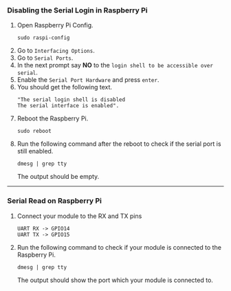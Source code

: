 ### Disabling the Serial Login in Raspberry Pi
1. Open Raspberry Pi Config.
    ```
    sudo raspi-config
    ```
2. Go to `Interfacing Options`.
3. Go to `Serial Ports`.
4. In the next prompt say **NO** to the `login shell to be accessible over serial`.
5. Enable the `Serial Port Hardware` and press `enter`.
6. You should get the following text.
    ```
    "The serial login shell is disabled
    The serial interface is enabled".
    ```
7. Reboot the Raspberry Pi.
    ```
    sudo reboot
    ```
8. Run the following command after the reboot to check if the serial port is still enabled.
    ```
    dmesg | grep tty
    ```
    The output should be empty.
-------------------------------------------------
### Serial Read on Raspberry Pi
1. Connect your module to the RX and TX pins
    ```
    UART RX -> GPIO14
    UART TX -> GPIO15
    ```
2. Run the following command to check if your module is connected to the Raspberry Pi.
    ```
    dmesg | grep tty
    ```
    The output should show the port which your module is connected to.